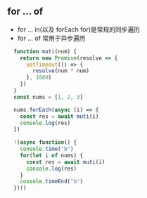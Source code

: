## for ... of

- for ... in(以及 forEach for)是常规的同步遍历
- for ... of 常用于异步遍历

```js
  function muti(num) {
    return new Promise(resolve => {
      setTimeout(() => {
        resolve(num * num)
      }, 1000)
    })
  }
  const nums = [1, 2, 3]

  nums.forEach(async (i) => {
    const res = await muti(i)
    console.log(res)
  })
  
  !(async function() {
    console.time("b")
    for(let i of nums) {
      const res = await muti(i)
      console.log(res)
    }
    console.timeEnd("b")
  })()

```